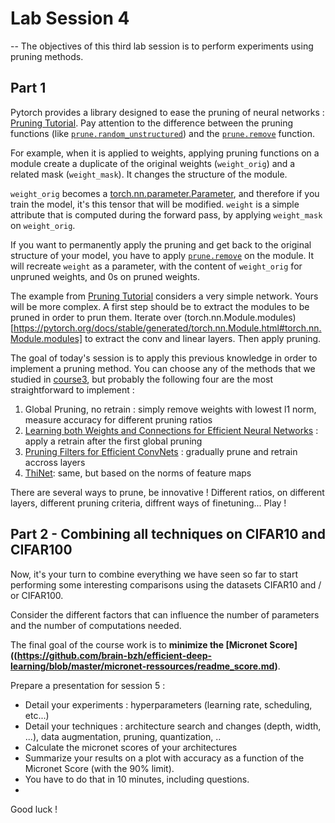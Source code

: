 # Lab Session 4
--
The objectives of this third lab session is to perform experiments using pruning methods.

Part 1
--
Pytorch provides a library designed to ease the pruning of neural networks : [Pruning Tutorial](https://pytorch.org/tutorials/intermediate/pruning_tutorial.html).
Pay attention to the difference between the pruning functions (like [`prune.random_unstructured`](https://pytorch.org/docs/stable/generated/torch.nn.utils.prune.random_unstructured.html#torch-nn-utils-prune-random-unstructured)) and the [`prune.remove`](https://pytorch.org/docs/stable/generated/torch.nn.utils.prune.remove.html#torch-nn-utils-prune-remove) function.

For example, when it is applied to weights, applying pruning functions on a module create a duplicate of the original weights (`weight_orig`) and a related mask (`weight_mask`). It changes the structure of the module.

`weight_orig` becomes a [torch.nn.parameter.Parameter](https://pytorch.org/docs/stable/generated/torch.nn.parameter.Parameter.html#parameter), and therefore if you train the model, it's this tensor that will be modified. `weight` is a simple attribute that is computed during the forward pass, by applying `weight_mask` on `weight_orig`.

If you want to permanently apply the pruning and get back to the original structure of your model, you have to apply [`prune.remove`](https://pytorch.org/docs/stable/generated/torch.nn.utils.prune.remove.html#torch-nn-utils-prune-remove) on the module. It will recreate `weight` as a parameter, with the content of `weight_orig` for unpruned weights, and 0s on pruned weights.

The example from [Pruning Tutorial](https://pytorch.org/tutorials/intermediate/pruning_tutorial.html) considers a very simple network. Yours will be more complex. A first step should be to extract the modules to be pruned in order to prun them. Iterate over (torch.nn.Module.modules)[https://pytorch.org/docs/stable/generated/torch.nn.Module.html#torch.nn.Module.modules] to extract the conv and linear layers. Then apply pruning.

The goal of today's session is to apply this previous knowledge in order to implement a pruning method. You can choose any of the methods that we studied in [course3](cours3.pdf), but probably the following four are the most straightforward to implement :
1. Global Pruning, no retrain : simply remove weights with lowest l1 norm, measure accuracy for different pruning ratios
2. [Learning both Weights and Connections for Efficient Neural Networks](https://arxiv.org/abs/1506.02626) :  apply a retrain after the first global pruning
3. [Pruning Filters for Efficient ConvNets](https://arxiv.org/abs/1608.08710) : gradually prune and retrain accross layers
4. [ThiNet](https://arxiv.org/abs/1707.06342): same, but based on the norms of feature maps

There are several ways to prune, be innovative ! Different ratios, on different layers, different pruning criteria, diffrent ways of finetuning... Play !

Part 2 - Combining all techniques on CIFAR10 and CIFAR100
--
Now, it's your turn to combine everything we have seen so far to start performing some interesting comparisons using the datasets CIFAR10 and / or CIFAR100.

Consider the different factors that can influence the number of parameters and the number of computations needed.

The final goal of the course work is to **minimize the [Micronet Score]((https://github.com/brain-bzh/efficient-deep-learning/blob/master/micronet-ressources/readme_score.md)**. 


Prepare a presentation for session 5 : 
- Detail your experiments : hyperparameters (learning rate, scheduling, etc...)
- Detail your techniques : architecture search and changes (depth, width, ...), data augmentation, pruning, quantization, ..
- Calculate the micronet scores of your architectures
- Summarize your results on a plot with accuracy as a function of the Micronet Score (with the 90% limit). 
- You have to do that in 10 minutes, including questions.
- 
Good luck ! 
